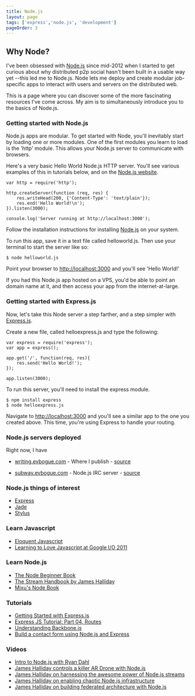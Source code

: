 ```yaml
---
title: Node.js
layout: page
tags: ['express','node.js', 'development']
pageOrder: 3
---
```


Why Node?
---------

I've been obsessed with [Node.js](http://nodejs.org/) since mid-2012 when I started to get curious about why distributed p2p social hasn't been built in a usable way yet --this led me to Node.js. Node lets me deploy and create modular job-specific apps to interact with users and servers on the distributed web.

This is a page where you can discover some of the more fascinating resources I've come across. My aim is to simultaneously introduce you to the basics of Node.js.

### Getting started with Node.js

Node.js apps are modular. To get started with Node, you'll inevitably start by loading one or more modules. One of the first modules you learn to load is the 'http' module. This allows your Node.js server to communicate with browsers.

Here's a very basic Hello World Node.js HTTP server. You'll see various examples of this in tutorials below, and on the [Node.js website](http://nodejs.org).

	var http = require('http');

	http.createServer(function (req, res) {
		res.writeHead(200, {'Content-Type': 'text/plain'});
		res.end('Hello World!\n');
	}).listen(3000);

	console.log('Server running at http://localhost:3000');

Follow the installation instructions for installing [Node.js](http://nodejs.org/download/) on your system. 

To run this app, save it in a text file called helloworld.js. Then use your terminal to start the server like so:

	$ node helloworld.js

Point your browser to [http://localhost:3000](http://localhost:3000) and you'll see 'Hello World!'

If you had this Node.js app hosted on a VPS, you'd be able to point an domain name at it, and then access your app from the internet-at-large.

### Getting started with Express.js

Now, let's take this Node server a step farther, and a step simpler with [Express.js](http://expressjs.com/). 

Create a new file, called helloexpress.js and type the following:

	var express = require('express');
	var app = express();

	app.get('/', function(req, res){
		res.send('Hello World!');
	});

	app.listen(3000);

To run this server, you'll need to install the express module.

	$ npm install express
	$ node helloexpress.js

Navigate to [http://localhost:3000](http://localhost:3000) and you'll see a similar app to the one you created above. This time, you're using Express to handle your routing.

### Node.js servers deployed

Right now, I have 

+ [writing.evbogue.com](http://writing.evbogue.com) - Where I publish - [source](https://github.com/evbogue/writing.evbogue.com)

+ [subway.evbogue.com](http://subway.evbogue.com) - Node.js IRC server - [source](https://github.com/thedjpetersen/subway)

### Node.js things of interest

+ [Express](http://expressjs.com/)
+ [Jade](http://jade-lang.com/)
+ [Stylus](http://learnboost.github.com/stylus/)

### Learn Javascript

+ [Eloquent Javascript](http://eloquentjavascript.net/)
+ [Learning to Love Javascript at Google I/O 2011](https://www.youtube.com/watch?v=seX7jYI96GE)

### Learn Node.js

+ [The Node Beginner Book](http://www.nodebeginner.org/)
+ [The Stream Handbook by James Halliday](https://github.com/substack/stream-handbook)
+ [Mixu's Node Book](http://book.mixu.net/single.html)

### Tutorials

+ [Getting Started with Express.js](http://howtonode.org/getting-started-with-express)
+ [Express JS Tutorial: Part 04, Routes](http://youtu.be/Hc3v6wbmebQ)
+ [Understanding Backbone.js](https://github.com/kjbekkelund/writings/blob/master/published/understanding-backbone.md)
+ [Build a contact form using Node.js and Express](http://dailyjs.com/2012/09/13/express-3-csrf-tutorial/)

### Videos
+ [Intro to Node.js with Ryan Dahl](http://www.youtube.com/watch?v=jo_B4LTHi3I)
+ [James Halliday controls a killer AR Drone with Node.js](https://www.youtube.com/watch?v=zgt-jNqbxF8)
+ [James Halliday on harnessing the awesome power of Node.js streams](https://www.youtube.com/watch?v=lQAV3bPOYHo)
+ [James Halliday on enabling chaotic Node.js infrastructure](https://www.youtube.com/watch?v=ZI2whsVNAz4)
+ [James Halliday on building federated architecture with Node.js](https://www.youtube.com/watch?v=84PE6EF3YWY)
